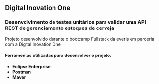 <h2>Digital Inovation One</h2>

<h3>Desenvolvimento de testes unitários para validar uma API REST de gerenciamento estoques de cerveja</h3>

<p>Projeto desenvolvido durante o bootcamp Fullstack da everis em parceria com a Digital Inovation One</p>

<h4>Ferramentas utilizadas para desenvolver o projeto.<h4>

<ul>
    <li>Eclipse Enterprise</li>
    <li>Postman</li>
    <li>Maven</li>
</ul>